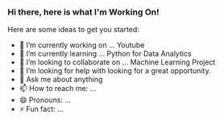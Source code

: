 ### Hi there, here is what I'm Working On!


Here are some ideas to get you started:

- 🔭 I’m currently working on ... Youtube
- 🌱 I’m currently learning ... Python for Data Analytics
- 👯 I’m looking to collaborate on ... Machine Learning Project
- 🤔 I’m looking for help with looking for a great opportunity. 
- 💬 Ask me about anything
- 📫 How to reach me: ...
- 😄 Pronouns: ...
- ⚡ Fun fact: ...

